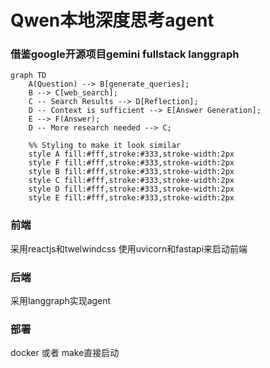 # Qwen本地深度思考agent

### 借鉴google开源项目gemini fullstack langgraph
```
graph TD
    A(Question) --> B[generate_queries];
    B --> C[web_search];
    C -- Search Results --> D[Reflection];
    D -- Context is sufficient --> E[Answer Generation];
    E --> F(Answer);
    D -- More research needed --> C;

    %% Styling to make it look similar
    style A fill:#fff,stroke:#333,stroke-width:2px
    style F fill:#fff,stroke:#333,stroke-width:2px
    style B fill:#fff,stroke:#333,stroke-width:2px
    style C fill:#fff,stroke:#333,stroke-width:2px
    style D fill:#fff,stroke:#333,stroke-width:2px
    style E fill:#fff,stroke:#333,stroke-width:2px
   ```

### 前端
采用reactjs和twelwindcss
使用uvicorn和fastapi来启动前端
### 后端
采用langgraph实现agent
### 部署
docker
或者
make直接启动